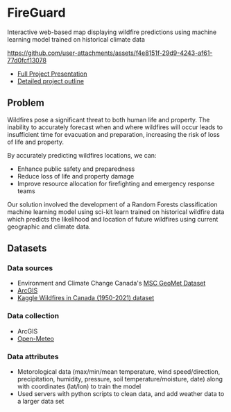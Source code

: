 # FireGuard 

Interactive web-based map displaying wildfire predictions using machine learning model trained on historical climate data

https://github.com/user-attachments/assets/f4e8151f-29d9-4243-af61-77d0fcf13078

- [Full Project Presentation](https://youtu.be/jtjfIgHGFrI?si=_yAGnr6Y3Fs3ZftO)
- [Detailed project outline](./docs/Project_Blueprint.pdf)

## Problem
Wildfires pose a significant threat to both human life and property. The inability to accurately forecast when and where wildfires will occur leads to insufficient time for evacuation and preparation, increasing the risk of loss of life and property.

By accurately predicting wildfires locations, we can:
- Enhance public safety and preparedness
- Reduce loss of life and property damage
- Improve resource allocation for firefighting and emergency response teams

Our solution involved the development of a Random Forests classification machine learning model using sci-kit learn trained on historical wildfire data which predicts the likelihood and location of future wildfires using current geographic and climate data.

## Datasets
### Data sources
- Environment and Climate Change Canada's [MSC GeoMet Dataset](https://api.weather.gc.ca/collections?lang=en)
- [ArcGIS](https://www.arcgis.com/index.html)
- [Kaggle Wildfires in Canada (1950-2021) dataset](https://www.kaggle.com/datasets/ulasozdemir/wildfires-in-canada-19502021/code)

### Data collection
- ArcGIS
- [Open-Meteo](https://open-meteo.com/)
### Data attributes
- Metorological data (max/min/mean temperature, wind speed/direction, precipitation, humidity, pressure, soil temperature/moisture, date) along with coordinates (lat/lon) to train the model
- Used servers with python scripts to clean data, and add weather data to a larger data set
